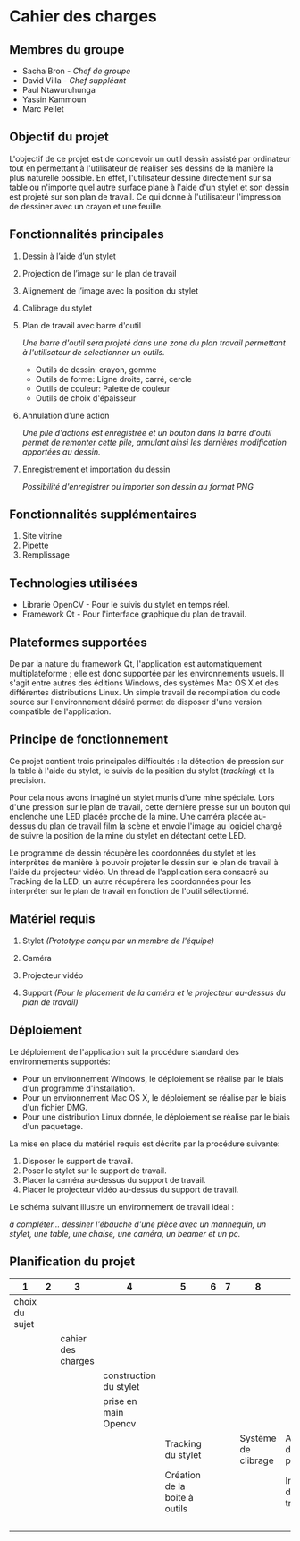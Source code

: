 # Cahier des charges

## Membres du groupe

* Sacha Bron - *Chef de groupe*
* David Villa - *Chef suppléant*
* Paul Ntawuruhunga
* Yassin Kammoun
* Marc Pellet


## Objectif du projet

L'objectif de ce projet est de concevoir un outil dessin assisté par ordinateur tout en permettant à l'utilisateur de réaliser ses dessins de la manière la plus naturelle possible. En effet, l'utilisateur dessine directement sur sa table ou n'importe quel autre surface plane à l'aide d'un stylet et son dessin est projeté sur son plan de travail. Ce qui donne à l'utilisateur l'impression de dessiner avec un crayon et une feuille.


## Fonctionnalités principales

1. Dessin à l’aide d’un stylet
	
1. Projection de l’image sur le plan de travail
1. Alignement de l’image avec la position du stylet
1. Calibrage du stylet
1. Plan de travail avec barre d'outil

	*Une barre d'outil sera projeté dans une zone du plan travail permettant à l'utilisateur de selectionner un outils.*
	
	* Outils de dessin: crayon, gomme
	* Outils de forme: Ligne droite, carré, cercle
	* Outils de couleur: Palette de couleur
	* Outils de choix d'épaisseur
	
1. Annulation d’une action

	*Une pile d'actions est enregistrée et un bouton dans la barre d'outil permet de remonter cette pile, annulant ainsi les dernières modification apportées au dessin.*
1. Enregistrement et importation du dessin

	*Possibilité d'enregistrer ou importer son dessin au format PNG*
	

## Fonctionnalités supplémentaires

1. Site vitrine
1. Pipette 
1. Remplissage


## Technologies utilisées

* Librarie OpenCV - Pour le suivis du stylet en temps réel.
* Framework Qt - Pour l'interface graphique du plan de travail.

## Plateformes supportées

De par la nature du framework Qt, l'application est automatiquement multiplateforme ; elle est donc supportée par les environnements usuels. Il s'agit entre autres des éditions Windows, des systèmes Mac OS X et des différentes distributions Linux. Un simple travail de recompilation du code source sur l'environnement désiré permet de disposer d'une version compatible de l'application.

## Principe de fonctionnement

Ce projet contient trois principales difficultés : la détection de pression sur la table à l'aide du stylet, le suivis de la position du stylet (*tracking*) et la precision.

Pour cela nous avons imaginé un stylet munis d'une mine spéciale. Lors d'une pression sur le plan de travail, cette dernière presse sur un bouton qui enclenche une LED placée proche de la mine. Une caméra placée au-dessus du plan de travail film la scène et envoie l'image au logiciel chargé de suivre la position de la mine du stylet en détectant cette LED.

Le programme de dessin récupère les coordonnées du stylet et les interprètes de manière à pouvoir projeter le dessin sur le plan de travail à l'aide du projecteur vidéo. Un thread de l'application sera consacré au Tracking de la LED, un autre récupérera les coordonnées pour les interpréter sur le plan de travail en fonction de l'outil sélectionné.


## Matériel requis

1.	Stylet *(Prototype conçu par un membre de l'équipe)*

2.	Caméra 

3.	Projecteur vidéo

4. Support *(Pour le placement de la caméra et le projecteur au-dessus du plan de travail)*


## Déploiement

Le déploiement de l'application suit la procédure standard des environnements supportés:

* Pour un environnement Windows, le déploiement se réalise par le biais d'un programme d'installation. 
* Pour un environnement Mac OS X, le déploiement se réalise par le biais d'un fichier DMG.
* Pour une distribution Linux donnée, le déploiement se réalise par le biais d'un paquetage.

La mise en place du matériel requis est décrite par la procédure suivante:

1. Disposer le support de travail.
2. Poser le stylet sur le support de travail.
3. Placer la caméra au-dessus du support de travail.
4. Placer le projecteur vidéo au-dessus du support de travail.

Le schéma suivant illustre un environnement de travail idéal :

*à compléter... dessiner l'ébauche d'une pièce avec un mannequin, un stylet, une table, une chaise, une caméra, un beamer et un pc.*

## Planification du projet

|  1  |  2  |  3  |  4  |  5  |   6   |   7   |   8   |   9   |   10   |   11   |   12  |   13  |   14  |  15  |
|-----|-----|-----|-----|-----|-------|-------|-------|-------|--------|--------|-------|-------|-------|------|
|choix du sujet| | | | | | | | | | | | | |
| | |cahier des charges| | | | | | |
| | | | construction du stylet | | | |
| | | | prise en main Opencv | | | | |
| | | | | Tracking du stylet | | | Système de clibrage | Amélioration de la précision | | |
| | | | | Création de la boite à outils | | | | Interpretation des données trackées | Affichage du dessin | Enregistrement du dessin | |
| | | | | | | | | | | | tests | | rendu |
